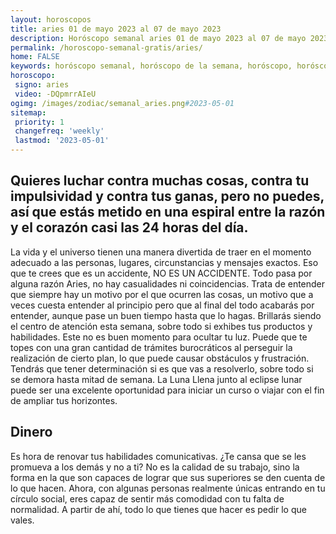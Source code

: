 ```yaml
---
layout: horoscopos
title: aries 01 de mayo 2023 al 07 de mayo 2023 
description: Horóscopo semanal aries 01 de mayo 2023 al 07 de mayo 2023. Quieres luchar contra muchas cosas, contra tu impulsividad y contra tus ganas, pero no puedes, así que estás metido en una espiral entre la razón y el corazón casi las 24 horas del día.
permalink: /horoscopo-semanal-gratis/aries/
home: FALSE
keywords: horóscopo semanal, horóscopo de la semana, horóscopo, horóscopo gratis,horóscopos, horóscopo esperanza gracia, horoscopos aries la semana, horóscopos gratis, Tarot, Astrologia, Zodíaco, aries, horoscopo gratis, semanal
horoscopo:
 signo: aries
 video: -DQpmrrAIeU
ogimg: /images/zodiac/semanal_aries.png#2023-05-01
sitemap:
 priority: 1
 changefreq: 'weekly'
 lastmod: '2023-05-01'
---
```




## Quieres luchar contra muchas cosas, contra tu impulsividad y contra tus ganas, pero no puedes, así que estás metido en una espiral entre la razón y el corazón casi las 24 horas del día.

La vida y el universo tienen una manera divertida de traer en el momento adecuado a las personas, lugares, circunstancias y mensajes exactos. Eso que te crees que es un accidente, NO ES UN ACCIDENTE. Todo pasa por alguna razón Aries, no hay casualidades ni coincidencias. Trata de entender que siempre hay un motivo por el que ocurren las cosas, un motivo que a veces cuesta entender al principio pero que al final del todo acabarás por entender, aunque pase un buen tiempo hasta que lo hagas.
Brillarás siendo el centro de atención esta semana, sobre todo si exhibes tus productos y habilidades. Este no es buen momento para ocultar tu luz. Puede que te topes con una gran cantidad de trámites burocráticos al perseguir la realización de cierto plan, lo que puede causar obstáculos y frustración. Tendrás que tener determinación si es que vas a resolverlo, sobre todo si se demora hasta mitad de semana. La Luna Llena junto al eclipse lunar puede ser una excelente oportunidad para iniciar un curso o viajar con el fin de ampliar tus horizontes.

## Dinero

Es hora de renovar tus habilidades comunicativas. ¿Te cansa que se les promueva a los demás y no a ti? No es la calidad de su trabajo, sino la forma en la que son capaces de lograr que sus superiores se den cuenta de lo que hacen. Ahora, con algunas personas realmente únicas entrando en tu círculo social, eres capaz de sentir más comodidad con tu falta de normalidad. A partir de ahí, todo lo que tienes que hacer es pedir lo que vales.